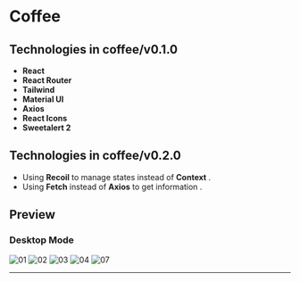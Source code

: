 # Coffee

## Technologies in coffee/v0.1.0

- **React**
- **React Router**
- **Tailwind**
- **Material UI**
- **Axios**
- **React Icons**
- **Sweetalert 2**

## Technologies in coffee/v0.2.0

- Using **Recoil** to manage states instead of **Context** .
- Using **Fetch** instead of **Axios** to get information . 


## Preview
### Desktop Mode

![01](https://user-images.githubusercontent.com/100797809/223477213-bfbf4c04-3dc9-477a-9c3f-87393dad0547.png)
![02](https://user-images.githubusercontent.com/100797809/223477263-05c05bbb-bac2-412c-aad3-cdbc85c2e13a.png)
![03](https://github.com/rzvkoli/coffee/assets/100797809/44a49ad2-8643-448f-800b-07ba6b52fef4)
![04](https://user-images.githubusercontent.com/100797809/223477294-9f60453e-0399-48a6-85e1-21e98531bc5b.png)
![07](https://user-images.githubusercontent.com/100797809/223504030-cd66471d-9900-4a2c-8ad8-d46ddf040b80.png)

---
